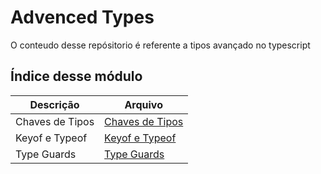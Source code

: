 # Advenced Types

O conteudo desse repósitorio é referente a tipos avançado no typescript

## __**Índice desse módulo**__


| Descrição | Arquivo |
|-----------|---------|
|Chaves de Tipos | [Chaves de Tipos](https://github.com/juliofilizzola/typescript_studies/blob/main/AdvencedTypes/src/types/chaves-tipos.ts)|
|Keyof e Typeof | [Keyof e Typeof](https://github.com/juliofilizzola/typescript_studies/blob/main/AdvencedTypes/src/types/keyof-typeof.ts) |
|Type Guards | [Type Guards](https://github.com/juliofilizzola/typescript_studies/blob/main/AdvencedTypes/src/types/types-guards.ts) |
